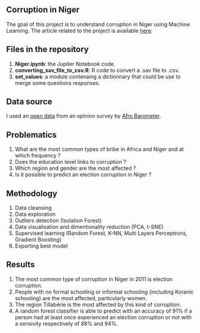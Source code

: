 ## Corruption in Niger
The goal of this project is to understand corruption in Niger using Machine Learning. The article related to the project is available 
[here](https://www.linkedin.com/pulse/corruption-machine-learning-can-predict-accuracy-91-abdoul-jalil/).

## Files in the repository
1. __Niger.ipynb__: the Jupiter Notebook code.
2. __converting_sav_file_to_csv.R__: R code to convert a .sav file to .csv.
3. __set_values__: a module contenaing a dictionnary that could be use to merge some questions responses.

## Data source
I used an [open data](http://www.afrobarometer.org/fr/data/donnees-fusionnees-de-la-serie-5-34-pays-2015) from an opinion survey by [Afro Barometer](http://www.afrobarometer.org/fr).

## Problematics
1. What are the most common types of bribe in Africa and Niger and at which frequency ?
2. Does the education level links to corruption ?
4. Which region and gender are the most affected ?
3. Is it possible to predict an election corruption in Niger ?

## Methodology
1. Data cleansing
2. Data exploration
4. Outliers detection (Isolation Forest)
3. Data visualisation and dimentionality reduction (PCA, t-SNE)
4. Supervised learning (Random Forest, K-NN, Multi Layers Perceptrons, Gradient Boosting)
5. Exporting best model

## Results 
1. The most common type of corruption in Niger in 2011 is election corruption.
2. People with no formal schooling or informal schooling (including Koranic schooling) are the most affected, particularly women.
3. The region Tillabérie is the most affected by this kind of corruption.
4. A random forest classifier is able to predict with an accuracy of 91% if a person had at least once experienced an election corruption
or not with a sensivity respectively of 88% and 94%.
